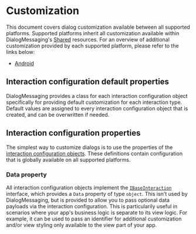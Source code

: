 # Customization

This document covers dialog customization available between all supported platforms. Supported platforms inherit all customization available within DialogMessaging's [Shared](https://github.com/lewisbennett/dialog-messaging/tree/master/src/DialogMessaging.Core/Platforms/Shared) resources. For an overview of additional customization provided by each supported platform, please refer to the links below:

* [Android](https://github.com/lewisbennett/dialog-messaging/tree/master/src/DialogMessaging.Core/Platforms/Droid/CUSTOMIZATION.md)

## Interaction configuration default properties

DialogMessaging provides a class for each interaction configuration object specifically for providing default customization for each interaction type. Default values are assigned to every interaction configuration object that is created, and can be overwritten if needed.

## Interaction configuration properties

The simplest way to customize dialogs is to use the properties of the [interaction configuration objects](https://github.com/lewisbennett/dialog-messaging/tree/master/src/DialogMessaging.Core/Platforms/Shared/Interactions). These definitions contain configuration that is globally available on all supported platforms.

### Data property

All interaction configuration objects implement the [`IBaseInteraction`](https://github.com/lewisbennett/dialog-messaging/blob/master/src/DialogMessaging.Core/Platforms/Shared/Interactions/Base/BaseInteraction.cs#L3) interface, which provides a `Data` property of type `object`. This isn't used by DialogMessaging, but is provided to allow you to pass optional data payloads via the interaction configuration. This is particularily useful in scenarios where your app's business logic is separate to its view logic. For example, it can be used to pass an identifier for additional customization and/or view styling only available to the view part of your app.
